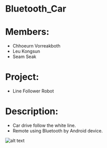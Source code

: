 # Bluetooth_Car

# Members:
  - Chhoeurn Vorreakboth
  - Leu Kongsun
  - Seam Seak
  
  # Project:
  - Line Follower Robot
  
  # Description:
  - Car drive follow the white line.
  - Remote using Bluetooth by Android device.
  
  ![alt text](https://scontent.fpnh1-2.fna.fbcdn.net/v/t31.0-8/19787240_1853631708285296_8435546701616220367_o.jpg?_nc_eui2=v1%3AAeG8M_2dODIHqddQTRMzHmr3ePHQgI3d3dcxRZ38lRg4UCbOWZTJe9Jmakwi5aZWE56O5eBggG7TsUE2sFa1lj7xMSUURUHoI42iXSI7xBn00Q&oh=093f63b9ba21192b107da387ceda9fdf&oe=5B03D9AF
)
